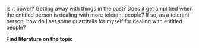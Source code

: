 Is it power? Getting away with things in the past? Does it get amplified when the entitled person is dealing with more tolerant people? If so, as a tolerant person, how do I set some guardrails for myself for dealing with entitled people?

**Find literature on the topic**